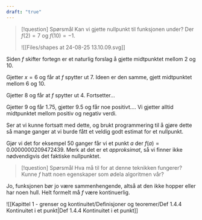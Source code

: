 ```yaml
---
draft: "true"
---
```


> [!question] Spørsmål 
> Kan vi gjette nullpunkt til funksjonen under? Der $f(2)=7$ og $f(10)=-1$.
> 
> ![[Files/shapes at 24-08-25 13.10.09.svg]]

Siden $f$ skifter fortegn er et naturlig forslag å gjette midtpunktet mellom 2 og 10.

Gjetter $x=6$ og får at $f$ spytter ut $7$. Ideen er den samme, gjett midtpunktet mellom 6 og 10.

Gjetter $8$ og får at $f$ spytter ut $4$. Fortsetter...

Gjetter $9$ og får $1.75$, gjetter 9.5 og får noe positivt....
Vi gjetter alltid midtpunktet mellom positiv og negativ verdi.

Ser at vi kunne fortsatt med dette, og brukt programmering til å gjøre dette så mange ganger at vi burde fått et veldig godt estimat for et nullpunkt.

Gjør vi det for eksempel $50$ ganger får vi et punkt $a$ der $f(a) = 0.0000000209472439$. Merk at det er et *approksimat*, så vi finner ikke nødvendigvis det faktiske nullpunktet.

> [!question] Spørsmål 
> Hva må til for at denne teknikken fungerer? Kunne $f$ hatt noen egenskaper som ødela algoritmen vår?

Jo, funksjonen bør jo være sammenhengende, altså at den ikke hopper eller har noen hull. Helt formelt må $f$ være kontinuerlig. 

![[Kapittel 1 - grenser og kontinuitet/Definisjoner og teoremer/Def 1.4.4 Kontinuitet i et punkt|Def 1.4.4 Kontinuitet i et punkt]]